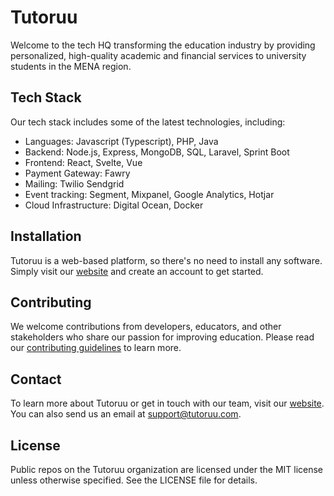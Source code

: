 # Tutoruu 

Welcome to the tech HQ transforming the education industry by providing personalized, high-quality academic and financial services to university students in the MENA region.

## Tech Stack

Our tech stack includes some of the latest technologies, including:

- Languages: Javascript (Typescript), PHP, Java
- Backend: Node.js, Express, MongoDB, SQL, Laravel, Sprint Boot
- Frontend: React, Svelte, Vue
- Payment Gateway: Fawry
- Mailing: Twilio Sendgrid
- Event tracking: Segment, Mixpanel, Google Analytics, Hotjar
- Cloud Infrastructure: Digital Ocean, Docker

## Installation

Tutoruu is a web-based platform, so there's no need to install any software. Simply visit our [website](https://www.tutoruu.com) and create an account to get started.

## Contributing

We welcome contributions from developers, educators, and other stakeholders who share our passion for improving education. Please read our [contributing guidelines](/CONTRIBUTE.md) to learn more.

## Contact

To learn more about Tutoruu or get in touch with our team, visit our [website](https://www.tutoruu.com). You can also send us an email at support@tutoruu.com.

## License

Public repos on the Tutoruu organization are licensed under the MIT license unless otherwise specified. See the LICENSE file for details.
